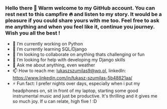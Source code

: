 ### Hello there  👋 Warm welcome to my GitHub account. You can rest next to this campfire  🔥 and listen to my story. It would be a pleasure if you could share yours with me too. Feel free to ask me anything and when you feel like it, continue you journey. Wish you all the best !

- 🔭 I’m currently working on Python
- 🌱 I’m currently learning SQL/Django
- 👯 I’m looking to collaborate on anything thats challenging or fun
- 🤔 I’m looking for help with developing my Django skills
- 💬 Ask me about anything, even weather
- 📫 How to reach me: lukaszszumilas9@wp.pl, linkedIn: https://www.linkedin.com/in/łukasz-szumilas-5b48821aa/
- ⚡ Fun fact: I prefer nights over days, especially when i put my headphones on, sit in front of my laptop, starting some good instrumental music and just be productive. It's thrilling and it gives me so much joy. If u can relate, high five ! :D
